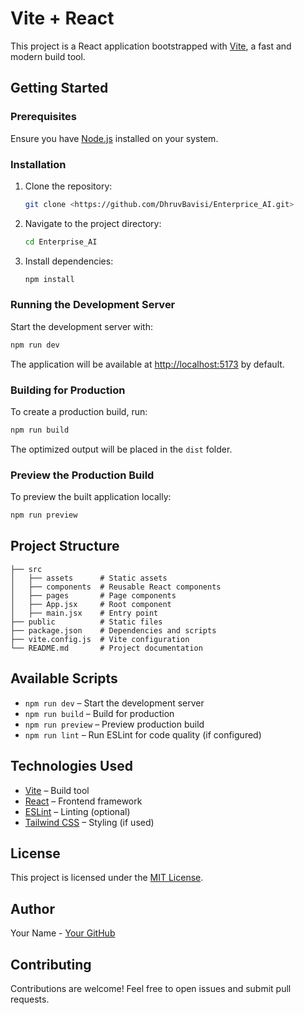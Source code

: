 # Vite + React

This project is a React application bootstrapped with [Vite](https://vitejs.dev/), a fast and modern build tool.

## Getting Started

### Prerequisites
Ensure you have [Node.js](https://nodejs.org/) installed on your system.

### Installation
1. Clone the repository:
   ```sh
   git clone <https://github.com/DhruvBavisi/Enterprice_AI.git>
   ```
2. Navigate to the project directory:
   ```sh
   cd Enterprise_AI
   ```
3. Install dependencies:
   ```sh
   npm install
   ```

### Running the Development Server
Start the development server with:
```sh
npm run dev
```
The application will be available at [http://localhost:5173](http://localhost:5173) by default.

### Building for Production
To create a production build, run:
```sh
npm run build
```
The optimized output will be placed in the `dist` folder.

### Preview the Production Build
To preview the built application locally:
```sh
npm run preview
```

## Project Structure
```
├── src
│   ├── assets      # Static assets
│   ├── components  # Reusable React components
│   ├── pages       # Page components
│   ├── App.jsx     # Root component
│   ├── main.jsx    # Entry point
├── public          # Static files
├── package.json    # Dependencies and scripts
├── vite.config.js  # Vite configuration
└── README.md       # Project documentation
```

## Available Scripts
- `npm run dev` – Start the development server
- `npm run build` – Build for production
- `npm run preview` – Preview production build
- `npm run lint` – Run ESLint for code quality (if configured)

## Technologies Used
- [Vite](https://vitejs.dev/) – Build tool
- [React](https://react.dev/) – Frontend framework
- [ESLint](https://eslint.org/) – Linting (optional)
- [Tailwind CSS](https://tailwindcss.com/) – Styling (if used)

## License
This project is licensed under the [MIT License](LICENSE).

## Author
Your Name - [Your GitHub](https://github.com/yourgithub)

## Contributing
Contributions are welcome! Feel free to open issues and submit pull requests.

